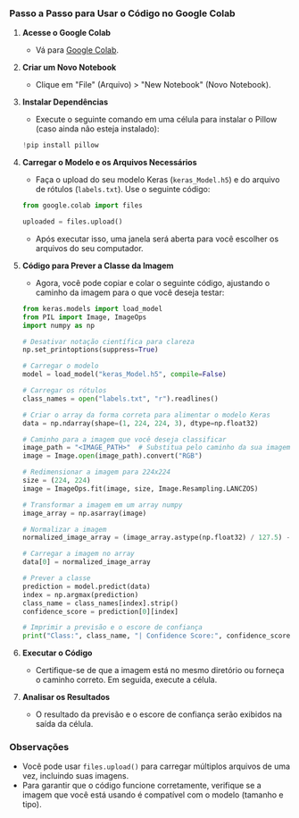 
### Passo a Passo para Usar o Código no Google Colab

1. **Acesse o Google Colab**
   - Vá para [Google Colab](https://colab.research.google.com/).

2. **Criar um Novo Notebook**
   - Clique em "File" (Arquivo) > "New Notebook" (Novo Notebook).

3. **Instalar Dependências**
   - Execute o seguinte comando em uma célula para instalar o Pillow (caso ainda não esteja instalado):

   ```python
   !pip install pillow
   ```

4. **Carregar o Modelo e os Arquivos Necessários**
   - Faça o upload do seu modelo Keras (`keras_Model.h5`) e do arquivo de rótulos (`labels.txt`). Use o seguinte código:

   ```python
   from google.colab import files

   uploaded = files.upload()
   ```

   - Após executar isso, uma janela será aberta para você escolher os arquivos do seu computador.

5. **Código para Prever a Classe da Imagem**
   - Agora, você pode copiar e colar o seguinte código, ajustando o caminho da imagem para o que você deseja testar:

   ```python
   from keras.models import load_model
   from PIL import Image, ImageOps
   import numpy as np

   # Desativar notação científica para clareza
   np.set_printoptions(suppress=True)

   # Carregar o modelo
   model = load_model("keras_Model.h5", compile=False)

   # Carregar os rótulos
   class_names = open("labels.txt", "r").readlines()

   # Criar o array da forma correta para alimentar o modelo Keras
   data = np.ndarray(shape=(1, 224, 224, 3), dtype=np.float32)

   # Caminho para a imagem que você deseja classificar
   image_path = "<IMAGE_PATH>"  # Substitua pelo caminho da sua imagem
   image = Image.open(image_path).convert("RGB")

   # Redimensionar a imagem para 224x224
   size = (224, 224)
   image = ImageOps.fit(image, size, Image.Resampling.LANCZOS)

   # Transformar a imagem em um array numpy
   image_array = np.asarray(image)

   # Normalizar a imagem
   normalized_image_array = (image_array.astype(np.float32) / 127.5) - 1

   # Carregar a imagem no array
   data[0] = normalized_image_array

   # Prever a classe
   prediction = model.predict(data)
   index = np.argmax(prediction)
   class_name = class_names[index].strip()
   confidence_score = prediction[0][index]

   # Imprimir a previsão e o escore de confiança
   print("Class:", class_name, "| Confidence Score:", confidence_score)
   ```

6. **Executar o Código**
   - Certifique-se de que a imagem está no mesmo diretório ou forneça o caminho correto. Em seguida, execute a célula.

7. **Analisar os Resultados**
   - O resultado da previsão e o escore de confiança serão exibidos na saída da célula.

### Observações
- Você pode usar `files.upload()` para carregar múltiplos arquivos de uma vez, incluindo suas imagens.
- Para garantir que o código funcione corretamente, verifique se a imagem que você está usando é compatível com o modelo (tamanho e tipo).
